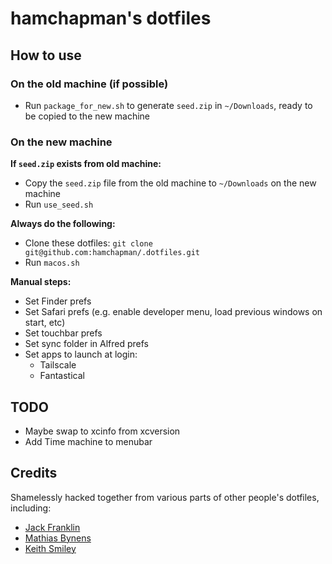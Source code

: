 # hamchapman's dotfiles

## How to use

### On the old machine (if possible)

* Run `package_for_new.sh` to generate `seed.zip` in `~/Downloads`, ready to be
  copied to the new machine

### On the new machine

**If `seed.zip` exists from old machine:**

* Copy the `seed.zip` file from the old machine to `~/Downloads` on the new
  machine
* Run `use_seed.sh`

**Always do the following:**

* Clone these dotfiles: `git clone git@github.com:hamchapman/.dotfiles.git`
* Run `macos.sh`

**Manual steps:**

* Set Finder prefs
* Set Safari prefs (e.g. enable developer menu, load previous windows on start,
  etc)
* Set touchbar prefs
* Set sync folder in Alfred prefs
* Set apps to launch at login:
    * Tailscale
    * Fantastical

## TODO

* Maybe swap to xcinfo from xcversion
* Add Time machine to menubar

## Credits

Shamelessly hacked together from various parts of other people's dotfiles,
including:

 * [Jack Franklin](https://github.com/jackfranklin/dotfiles)
 * [Mathias Bynens](https://github.com/mathiasbynens/dotfiles)
 * [Keith Smiley](https://github.com/keith/dotfiles)
